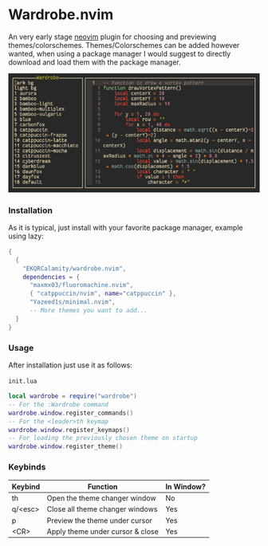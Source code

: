 # Wardrobe.nvim
An very early stage [neovim](https://github.com/neovim/neovim) plugin for choosing and previewing themes/colorschemes. Themes/Colorschemes can be added however wanted, when using a package manager I would suggest to directly download and load them with the package manager.

![Screen Preview](https://github.com/EKQRCalamity/wardrobe.nvim/blob/assets/assets/Screen.png)

### Installation
As it is typical, just install with your favorite package manager, example using lazy:

```lua
{
  {
    "EKQRCalamity/wardrobe.nvim",
    dependencies = {
      "maxmx03/fluoromachine.nvim",
      { "catppuccin/nvim", name="catppuccin" },
      "Yazeed1s/minimal.nvim",
      -- More themes you want to add...
  }
}
```

### Usage
After installation just use it as follows:

`init.lua`
```lua
local wardrobe = require("wardrobe")
-- For the :Wardrobe command
wardrobe.window.register_commands()
-- For the <leader>th keymap
wardrobe.window.register_keymaps()
-- For loading the previously chosen theme on startup
wardrobe.window.register_theme()
```

### Keybinds

| Keybind    | Function                         | In Window? |
|------------|----------------------------------|------------|
| <leader>th | Open the theme changer window    | No         |
| q/\<esc>   | Close all theme changer windows  | Yes        |
| p          | Preview the theme under cursor   | Yes        |
| \<CR>      | Apply theme under cursor & close | Yes        |
